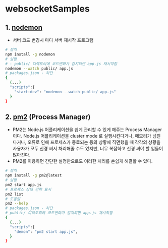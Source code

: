 # websocketSamples

## 1. [nodemon](https://nodemon.io/)
- 서버 코드 변경시 마다 서버 재시작 프로그램
```bash
# 설치
npm install -g nodemon
# 실행
# - public/ 디렉토리에 코드변화가 감지되면 app.js 재시작함
nodemon --watch public/ app.js
# packages.json - 하단
{
  (...)
  "scripts":{
    "start:dev": "nodemon --watch public/ app.js"
  }
}
```

## 2. [pm2](https://pm2.keymetrics.io/) (Process Manager)
- PM2는 Node.js 어플리케이션을 쉽게 관리할 수 있게 해주는 Process Manager이다. Node.js 어플리케이션을 cluster mode 로 실행시킨다거나, 메모리가 넘친다거나, 오류로 인해 프로세스가 종료되는 등의 상황에 직면했을 때 각각의 상황을 사용자가 모두 신경 써서 처리해줄 수도 있지만, 너무 복잡하고 신경 써야 할 일들이 많아진다.
- PM2를 이용하면 간단한 설정만으로도 이러한 처리를 손쉽게 해결할 수 있다.

```bash
# 설치
npm install -g pm2@latest
# 실행
pm2 start app.js
# 프로세스 상태 간략 표시
pm2 list
# 도움말
pm2 --help
# packages.json - 하단
# public/ 디렉토리에 코드변화가 감지되면 app.js 재시작함
{
  (...)
  "scripts":{
    "demon": "pm2 start app.js",
  }
}
```